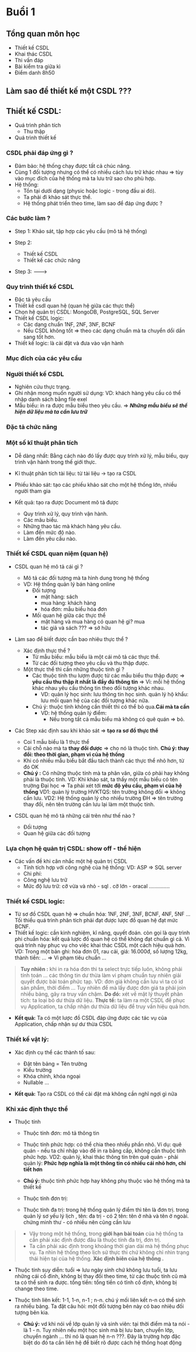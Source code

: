# Buổi 1

## Tổng quan môn học

- Thiết kế CSDL
- Khai thác CSDL
- Thi vấn đáp
- Bài kiểm tra giữa kì
- Điểm danh 8h50

## Làm sao để thiết kế một CSDL ???

## Thiết kế CSDL:
- Quá trình phân tích
  - Thu thập
- Quá trình thiết kế
### CSDL phải đáp ứng gì ?

- Đảm bảo: hệ thống chạy được tất cả chúc năng.
- Cùng 1 đối tượng nhưng có thể có nhiều cách lưu trữ khác nhau => tùy vào mục đích của hệ thống mà ta lưu trữ sao cho phù hợp.
- Hệ thống:
  + Tồn tại dưới dạng (physic hoặc logic - trong đầu ai đó).
  + Ta phải đi khảo sát thực thể.
  + Hệ thống phát triển theo time, làm sao để đáp ứng được ?

### Các bước làm ?

- Step 1: Khảo sát, tập hợp các yêu cầu (mô tả hệ thống)

- Step 2: 
  + Thiết kế CSDL
  + Thiết kế các chức năng

- Step 3: ---> 

### Quy trình thiết kế CSDL

- Đặc tả yêu cầu
- Thiết kế csdl quan hệ (quan hệ giữa các thực thể)
- Chọn hệ quản trị CSDL: MongoDB, PostgreSQL, SQL Server
- Thiết kế CSDL logic:
  + Các dạng chuẩn 1NF, 2NF, 3NF, BCNF
  + Nếu CSDL không tốt => theo các dạng chuẩn mà ta chuyển dổi dần sang tốt hơn.
- Thiết kế logic: là cài đặt và đưa vào vận hành

### Mục đích của các yêu cầu

### Người thiết kế CSDL

- Nghiên cứu thực trạng.
- Ghi nhận mong muốn người sử dụng: VD: khách hàng yêu cầu có thể nhập danh sách bằng file exel
- Mẫu biểu: in ra được mẫu biểu theo yêu cầu. => __*Những mẫu biểu sẽ thể hiện dữ liệu mà ta cần lưu trữ*__

### Đặc tả chức năng

### Một số kĩ thuật phân tích 

- Dễ dàng nhất: Bằng cách nào đó lấy được quy trình xử lý, mẫu biểu, quy trình vận hành trong thế giới thực.
- Kĩ thuật phân tích tài liệu: từ tài liệu -> tạo ra CSDL
- Phiếu khảo sát: tạo các phiếu khảo sát cho một hệ thống lớn, nhiều người tham gia

- Kết quả: tạo ra được Document mô tả được
  - Quy trình xử lý, quy trình vận hành.
  - Các mãu biểu.
  - Những thao tác mà khách hàng yêu cầu.
  - Làm đến mức độ nào.
  - Làm đến yêu cầu nào.

### Thiết kế CSDL quan niệm (quan hệ)

- CSDL quan hệ mô tả cái gì ?
  - Mô tả các đối tượng mà ta hình dung trong hệ thống
  - VD: Hệ thống quản lý bán hàng online
    - Đối tượng
      + mặt hàng: sách
      + mua hàng: khách hàng
      + hóa đơn: mẫu biểu hóa đơn
    - Mối quan hệ giữa các thực thể
      + mặt hàng và mua hàng có quan hệ gì? mua
      + tác giả và sách ??? => sở hữu

- Làm sao để biết được cần bao nhiêu thực thể ?
  - Xác định thực thể ?
    - Từ mẫu biểu: mẫu biểu là một cái mô tả các thực thể.
    - Từ các đối tượng theo yêu cầu và thu thập được.
  - Một thực thể thì cần những thuộc tính gì ?
    - Các thuộc tính thu lượm được từ các mẫu biểu thu thập được => __yêu cầu thu thập ít nhất là đầy đủ thông tin__
    => Vì: mỗi hệ thống khác nhau yêu cầu thông tin theo đối tượng khác nhau. 
      + VD: quản lý học sinh: lưu thông tin học sinh. quản lý hộ khẩu: lưu mối quan hệ của các đối tượng khác nữa.
    - Chú ý: thuộc tính không cần thiết thì có thể bỏ qua.__Cái mà ta cần__
      + VD: hệ thống quản lý điểm: 
        - Nếu trong tất cả mẫu biểu mà không có quê quán => bỏ.

- Các Step xác định sau khi khảo sát => __tạo ra sơ đồ thực thể__
  - Coi 1 mẫu biểu là 1 thực thể
  - Cái chỗ nào mà ta __thay đổi được__ => cho nó là thuộc tính. __Chú ý: thay đổi: theo thời gian, phạm vi của hệ thống__
  - Khi có nhiều mẫu biểu bắt đầu tách thành các thực thể nhỏ hơn, từ đó OK
  - __Chú ý :__ Có những thuộc tính mà ta phân vân, giữa có phải hay không phải là thuộc tính. VD: Khi khảo sát, ta thấy một mẫu biểu có tên trường Đại học => Ta phải xét tới __mức độ yêu cầu, phạm vi của hệ thống__ VD1: quản lý trường HVKTQS: tên trường không đổi => không cần lưu. VD2: Hệ thống quản lý cho nhiều trường ĐH => tên trường thay đổi, nên tên trường cần lưu lại làm một thuộc tính.

- CSDL quan hệ mô tả những cái trên như thế nào ?
  - Đối tượng
  - Quan hệ giữa các đối tượng

### Lựa chọn hệ quản trị CSDL: show off - thể hiện 

- Các vấn đề khi cân nhắc một hệ quản trị CSDL
  - Tính tích hợp với công nghệ của hệ thống: VD: ASP => SQL server
  - Chi phí: 
  - Công nghệ lưu trữ
  - Mức độ lưu trữ: cỡ vừa và nhỏ - sql . cỡ lớn - oracal
  ..............

### Thiết kế CSDL logic:

- Từ sơ đồ CSDL quan hệ => chuẩn hóa: 1NF, 2NF, 3NF, BCNF, 4NF, 5NF ... Tối thiểu quá trình phân tích phải đạt được lược đồ quan hệ đạt mức BCNF.
- Thiết kế logic: cần kinh nghiệm, kĩ năng, quyết đoán. còn gọi là quy trình phi chuẩn hóa: kết quả lược đồ quan hệ có thể không đạt chuẩn gì cả. Vì quá trình này phục vụ cho việc khai thác CSDL một cách hiệu quả hơn.
  VD: Trong một bản ghi: hóa đơn 01, rau cải, giá: 16.000đ, số lượng 12kg, thành tiền: ...
    => Vi phạm tiêu chuẩn ...
> __Tuy nhiên :__ khi in ra hóa đơn thì ta select trực tiếp luôn, không phải tính toán ... các thông tin dư thừa làm vi phạm chuẩn tuy nhiên giải quyết được bài toán phức tạp. VD: đơn giá không cần lưu vì ta có id sản phẩm, thời điểm ... Tuy nhiên để mà lấy được đơn giá ta phải join nhiều bảng, gây ra truy vấn chậm. __Do đó:__ xét về mặt lý thuyết phân tích: ta loại bỏ dư thừa dữ liệu. __Thực tế:__ ta làm ra một CSDL để phục vụ Application, ta chấp nhận dư thừa dữ liệu để truy vấn hiệu quả hơn.

- __Kết quả:__ Ta có một lược đồ CSDL đáp ứng được các tác vụ của Application, chấp nhận sự dư thừa CSDL

### Thiết kế vật lý:

- Xác định cụ thể các thành tố sau:
  - Đặt tên bảng
  = Tên trường
  - Kiểu trường
  - Khóa chính, khóa ngoại
  - Nullable ...

- __Kết quả:__ Tạo ra CSDL có thể cài đặt mà không cần nghĩ ngợi gì nữa

### Khi xác định thực thể

- Thuộc tính
  - Thuộc tính đơn: mô tả thông tin
  - Thuộc tính phức hợp: có thể chia theo nhiều phần nhỏ. Ví dụ: quê quán - nếu ta chỉ nhập vào để in ra bằng cấp, không cần thuộc tính phức hợp. VD2: quản lý, khai thác thông tin trên quê quán - phải quản lý: __Phức hợp nghĩa là một thông tin có nhiều cái nhỏ hơn, chi tiết hơn__
  - __Chú ý:__ thuộc tính phức hợp hay không phụ thuộc vào hệ thống mà ta thiết kế
  
  - Thuộc tính đơn trị: 
  - Thuộc tính đa trị: trong hệ thống quản lý điểm thì tên là đơn trị. trong quản lý sơ yếu lý lịch , tên: đa trị - có 2 tên: tên ở nhà và tên ở ngoài. chứng minh thư - có nhiều nên cũng cần lưu

> - Vậy trong một hệ thống, trong __giới hạn bài toán__ của hệ thống ta cần phải xác định được đâu là thuộc tính đa trị, đơn trị.
> - Ta cần phải xác định trong khoảng thời gian dài mà hệ thống phục vụ. Ta nhìn hệ thống theo lịch sử thực thi chứ không chỉ nhìn trạng thái hiện tại của hệ thống. __Xác định biên của hệ thống .__

  - Thuộc tính suy diễn: tuổi => lưu ngày sinh chứ không lưu tuổi, ta lưu những cái cố đinh, không bị thay đổi theo time, từ các thuộc tính cũ mà ta có thể sinh ra được. tổng tiền: tổng tiền có tĩnh cố định, không bị change theo time.

  - Thuộc tính liên kết: 1-1, 1-n, n-1 ; n-n. chú ý mối liên kết n-n có thể sinh ra nhiều bảng. Ta đặt câu hỏi: một đối tượng bên này có bao nhiêu đối tượng bên kia.
    - __Chú ý:__ vd khi nói về lớp quản lý và sinh viên: tại thời điểm mà ta nói - là 1 - n. Tuy nhiên nếu một học sinh mà bị lưu ban, chuyển lớp, chuyển ngành ...  thì nó là quan hệ n-n ???. Đây là trường hợp đặc biệt do đó ta cần liên hệ để biết rõ được cách hệ thống hoạt động

